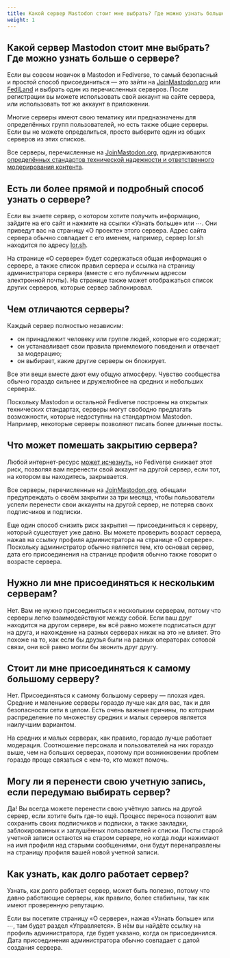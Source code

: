 ```yaml
---
title: Какой сервер Mastodon стоит мне выбрать? Где можно узнать больше о сервере?
weight: 1
---
```


## Какой сервер Mastodon стоит мне выбрать? Где можно узнать больше о сервере?

Если вы совсем новичок в Mastodon и Fediverse, то самый безопасный и простой
способ присоединиться — это зайти на [JoinMastodon.org] или [FediLand] и
выбрать один из перечисленных серверов. После регистрации вы можете использовать
свой аккаунт на сайте сервера, или использовать тот же аккаунт в приложении.

[JoinMastodon.org]: https://joinmastodon.org/ru
[FediLand]: https://fediland.github.io

Многие серверы имеют свою тематику или предназначены для определённых групп
пользователей, но есть также общие серверы. Если вы не можете определиться,
просто выберите один из общих серверов из этих списков.

Все серверы, перечисленные на [JoinMastodon.org], придерживаются [определённых
стандартов технической надежности и ответственного модерирования
контента](https://joinmastodon.org/ru/covenant).

## Есть ли более прямой и подробный способ узнать о сервере?

Если вы знаете сервер, о котором хотите получить информацию, зайдите на его сайт
и нажмите на ссылки «Узнать больше» или ⋯. Они приведут вас на страницу
«О проекте» этого сервера. Адрес сайта сервера обычно совпадает с его именем,
например, сервер lor.sh находится по адресу [lor.sh](https://lor.sh).

На странице «О сервере» будет содержаться общая информация о сервере, а также
список правил сервера и ссылка на страницу администратора сервера (вместе с его
публичным адресом электронной почты). На странице также может отображаться
список других серверов, которые сервер заблокировал.

## Чем отличаются серверы?

Каждый сервер полностью независим:
- он принадлежит человеку или группе людей, которые его содержат;
- он устанавливает свои правила приемлемого поведения и отвечает за модерацию;
- он выбирает, какие другие серверы он блокирует.

Все эти вещи вместе дают ему общую атмосферу. Чувство сообщества обычно гораздо
сильнее и дружелюбнее на средних и небольших серверах.

Поскольку Mastodon и остальной Fediverse построены на открытых технических
стандартах, серверы могут свободно предлагать возможности, которые недоступны на
стандартном Mastodon. Например, некоторые серверы позволяют писать более длинные
посты.

## Что может помешать закрытию сервера?

Любой интернет-ресурс [может исчезнуть](https://ru.wikipedia.org/wiki/Vine), но
Fediverse снижает этот риск, позволяя вам перенести свой аккаунт на другой
сервер, если тот, на котором вы находитесь, закрывается.

Все серверы, перечисленные на [JoinMastodon.org], обещали предупреждать о своём
закрытии за три месяца, чтобы пользователи успели перенести свои аккаунты на
другой сервер, не потеряв своих подписчиков и подписки.

Еще один способ снизить риск закрытия — присоединиться к серверу, который
существует уже давно. Вы можете проверить возраст сервера, нажав на ссылку
профиля администратора на странице «О сервере». Поскольку администратор обычно
является тем, кто основал сервер, дата его присоединения на странице профиля
обычно также говорит о возрасте сервера.

## Нужно ли мне присоединяться к нескольким серверам?

Нет. Вам не нужно присоединяться к нескольким серверам, потому что серверы легко
взаимодействуют между собой. Если ваш друг находится на другом сервере, вы всё
равно можете подписаться друг на друга, и нахождение на разных серверах никак на
это не влияет. Это похоже на то, как если бы друзья были на разных операторах
сотовой связи, они всё равно могли бы звонить друг другу.

## Стоит ли мне присоединяться к самому большому серверу?

Нет. Присоединяться к самому большому серверу — плохая идея. Средние и маленькие
серверы гораздо лучше как для вас, так и для безопасности сети в целом. Есть
очень важные причины, по которым распределение по множеству средних и малых
серверов является наилучшим вариантом.

На средних и малых серверах, как правило, гораздо лучше работает модерация.
Соотношение персонала и пользователей на них гораздо выше, чем на больших
серверах, поэтому при возникновении проблем гораздо проще связаться с кем-то,
кто может помочь.

## Могу ли я перенести свою учетную запись, если передумаю выбирать сервер?

Да! Вы всегда можете перенести свою учётную запись на другой сервер, если хотите
быть где-то ещё. Процесс переноса позволит вам сохранить своих подписчиков и
подписки, а также закладки, заблокированных и заглушённых пользователей и
списки. Посты старой учетной записи остаются на старом сервере, но когда люди
нажимают на имя профиля над старыми сообщениями, они будут перенаправлены на
страницу профиля вашей новой учетной записи.

## Как узнать, как долго работает сервер?

Узнать, как долго работает сервер, может быть полезно, потому что давно
работающие серверы, как правило, более стабильны, так как имеют проверенную
репутацию.

Если вы посетите страницу «О сервере», нажав «Узнать больше» или ⋯, там будет
раздел «Управляется». В нём вы найдёте ссылку на профиль администратора, где
будет указано, когда он присоединился. Дата присоединения администратора обычно
совпадает с датой создания сервера.
